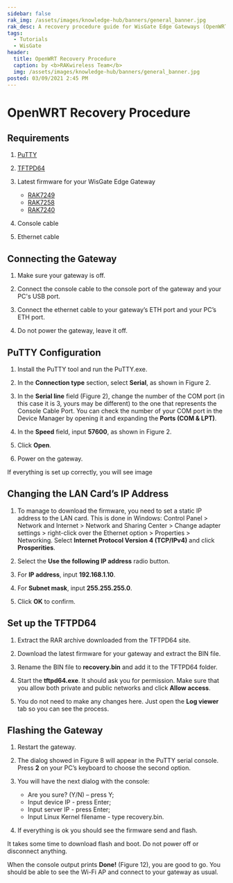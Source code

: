 ```yaml
---
sidebar: false
rak_img: /assets/images/knowledge-hub/banners/general_banner.jpg
rak_desc: A recovery procedure guide for WisGate Edge Gateways (OpenWRT).
tags:
  - Tutorials
  - WisGate
header:
  title: OpenWRT Recovery Procedure
  caption: by <b>RAKwireless Team</b>
  img: /assets/images/knowledge-hub/banners/general_banner.jpg
posted: 03/09/2021 2:45 PM
---
```


# OpenWRT Recovery Procedure

## Requirements

1. [PuTTY](https://the.earth.li/~sgtatham/putty/latest/w64/putty-64bit-0.74-installer.msi)

2. [TFTPD64](http://tftpd32.jounin.net/tftpd32.html)

3. Latest firmware for your WisGate Edge Gateway
    - [RAK7249](https://downloads.rakwireless.com/LoRa/DIY-Gateway-RAK7249/Firmware/RAK7249_Latest_Firmware.zip)
    - [RAK7258](https://downloads.rakwireless.com/LoRa/Indoor-Gateway-RAK7258/Firmware/RAK7258_Latest_Firmware.zip)
    - [RAK7240](https://downloads.rakwireless.com/LoRa/RAK7240/Firmware/RAK7240_Latest_Firmware.zip)

4. Console cable
5. Ethernet cable

## Connecting the Gateway

1. Make sure your gateway is off.

2. Connect the console cable to the console port of the gateway and your PC's USB port.

3. Connect the ethernet cable to your gateway’s ETH port and your PC’s ETH port.

4. Do not power the gateway, leave it off.

## PuTTY Configuration

1. Install the PuTTY tool and run the PuTTY.exe. 

2. In the **Connection type** section, select **Serial**, as shown in Figure 2.

3. In the **Serial line** field (Figure 2), change the number of the COM port (in this case it is 3, yours may be different) to the one that represents the Console Cable Port. You can check the number of your COM port in the Device Manager by opening it and expanding the **Ports (COM & LPT)**.

<rk-img
  src="/assets/images/knowledge-hub/tutorials/openwrt-recovery-procedure/1.png"
  width="80%"
  caption="Device Manager"
/>

4. In the **Speed** field, input **57600**, as shown in Figure 2.

<rk-img
  src="/assets/images/knowledge-hub/tutorials/openwrt-recovery-procedure/2.png"
  width="70%"
  caption="PuTTY Configuration"
/>

5. Click **Open**.

6. Power on the gateway.

If everything is set up correctly, you will see image 

<rk-img
  src="/assets/images/knowledge-hub/tutorials/openwrt-recovery-procedure/3.png"
  width="80%"
  caption="Debug output in the PuTTY serial console"
/>

## Changing the LAN Card’s IP Address 

1. To manage to download the firmware, you need to set a static IP address to the LAN card. This is done in Windows: Control Panel > Network and Internet > Network and Sharing Center > Change adapter settings > right-click over the Ethernet option > Properties > Networking. Select **Internet Protocol Version 4 (TCP/IPv4)** and click **Prosperities**. 

<rk-img
  src="/assets/images/knowledge-hub/tutorials/openwrt-recovery-procedure/4.png"
  width="50%"
  caption="Ethernet Properties"
/>

2. Select the **Use the following IP address** radio button.

3. For **IP address**, input **192.168.1.10**.

4. For **Subnet mask**, input **255.255.255.0**.

<rk-img
  src="/assets/images/knowledge-hub/tutorials/openwrt-recovery-procedure/5.png"
  width="50%"
  caption="Internet Protocol Version 4 (TCP/IPv4) Properties"
/>

5. Click **OK** to confirm.

## Set up the TFTPD64

1. Extract the RAR archive downloaded from the TFTPD64 site. 

2. Download the latest firmware for your gateway and extract the BIN file.

3. Rename the BIN file to **recovery.bin** and add it to the TFTPD64 folder.

<rk-img
  src="/assets/images/knowledge-hub/tutorials/openwrt-recovery-procedure/6.png"
  width="60%"
  caption="TFTPD64 Folder"
/>

4. Start the **tftpd64.exe**. It should ask you for permission. Make sure that you allow both private and public networks and click **Allow access**.

<rk-img
  src="/assets/images/knowledge-hub/tutorials/openwrt-recovery-procedure/7.png"
  width="80%"
  caption="Windows Security Alert"
/>

5. You do not need to make any changes here. Just open the **Log viewer** tab so you can see the process.

<rk-img
  src="/assets/images/knowledge-hub/tutorials/openwrt-recovery-procedure/8.png"
  width="50%"
  caption="TFTPD64"
/>

## Flashing the Gateway

1. Restart the gateway.

2. The dialog showed in Figure 8 will appear in the PuTTY serial console. Press **2** on your PC’s keyboard to choose the second option.

<rk-img
  src="/assets/images/knowledge-hub/tutorials/openwrt-recovery-procedure/9.png"
  width="80%"
  caption="Operation list"
/>

3. You will have the next dialog with the console:

      - Are you sure? (Y/N) – press Y;
      - Input device IP - press Enter;
      - Input server IP - press Enter;
      - Input Linux Kernel filename - type recovery.bin.

<rk-img
  src="/assets/images/knowledge-hub/tutorials/openwrt-recovery-procedure/10.png"
  width="80%"
  caption="PuTTY serial console input"
/>

4. If everything is ok you should see the firmware send and flash.

<rk-img
  src="/assets/images/knowledge-hub/tutorials/openwrt-recovery-procedure/11.png"
  width="100%"
  caption="Firmware is flashing"
/>

It takes some time to download flash and boot. Do not power off or disconnect anything.

When the console output prints **Done!** (Figure 12), you are good to go. You should be able to see the Wi-Fi AP and connect to your gateway as usual. 

<rk-img
  src="/assets/images/knowledge-hub/tutorials/openwrt-recovery-procedure/12.png"
  width="75%"
  caption="Recovery procedure is done"
/>
